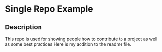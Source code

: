 # Single Repo Example

## Description
This repo is used for showing people how to contribute to a project as well as some best practices
Here is my addition to the readme file.
